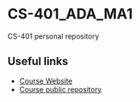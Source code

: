 # CS-401_ADA_MA1

CS-401 personal repository

## Useful links

- [Course Website](https://dlab.epfl.ch/teaching/fall2021/cs401/)
- [Course public repository](https://github.com/epfl-ada/2021)
